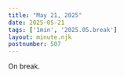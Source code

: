 ```yaml
---
title: "May 21, 2025"
date: 2025-05-21
tags: ['1min', '2025.05.break']
layout: minute.njk
postnumber: 507
---
```

On break.